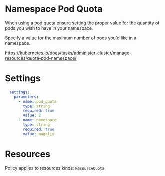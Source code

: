 # Namespace Pod Quota

When using a pod quota ensure setting the proper value for the quantity of pods you wish to have in your namespace. 


Specify a value for the maximum number of pods you'd like in a namespace. 

https://kubernetes.io/docs/tasks/administer-cluster/manage-resources/quota-pod-namespace/


# Settings
```yaml
  settings:
    parameters:
      - name: pod_quota
        type: string
        required: true
        value: 2
      - name: namespace
        type: string
        required: true
        value: magalix
```

# Resources
Policy applies to resources kinds:
`ResourceQuota`
